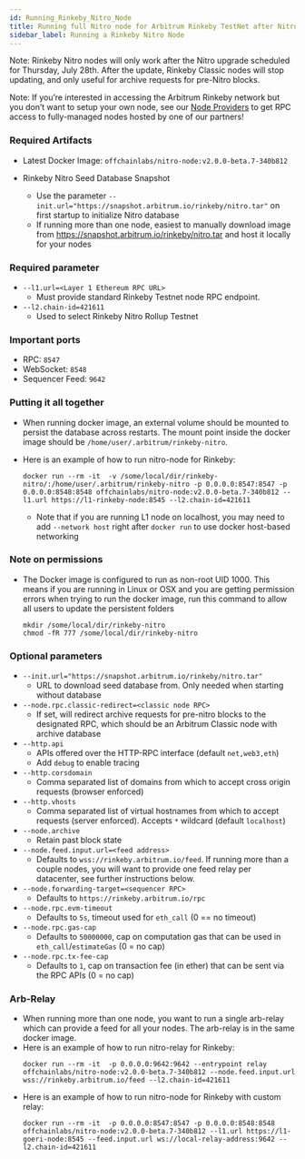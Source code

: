 ```yaml
---
id: Running_Rinkeby_Nitro_Node
title: Running full Nitro node for Arbitrum Rinkeby TestNet after Nitro upgrade
sidebar_label: Running a Rinkeby Nitro Node
---
```


Note: Rinkeby Nitro nodes will only work after the Nitro upgrade scheduled for Thursday, July 28th. After the update, Rinkeby Classic nodes will stop updating, and only useful for archive requests for pre-Nitro blocks.

Note: If you’re interested in accessing the Arbitrum Rinkeby network but you don’t want to setup your own node, see our [Node Providers](https://developer.offchainlabs.com/docs/node_providers) to get RPC access to fully-managed nodes hosted by one of our partners!

### Required Artifacts

- Latest Docker Image: `offchainlabs/nitro-node:v2.0.0-beta.7-340b812`

- Rinkeby Nitro Seed Database Snapshot
  - Use the parameter `--init.url="https://snapshot.arbitrum.io/rinkeby/nitro.tar"` on first startup to initialize Nitro database
  - If running more than one node, easiest to manually download image from https://snapshot.arbitrum.io/rinkeby/nitro.tar and host it locally for your nodes

### Required parameter

- `--l1.url=<Layer 1 Ethereum RPC URL>`
  - Must provide standard Rinkeby Testnet node RPC endpoint.
- `--l2.chain-id=421611`
  - Used to select Rinkeby Nitro Rollup Testnet

### Important ports

- RPC: `8547`
- WebSocket: `8548`
- Sequencer Feed: `9642`

### Putting it all together

- When running docker image, an external volume should be mounted to persist the database across restarts. The mount point inside the docker image should be `/home/user/.arbitrum/rinkeby-nitro`.
- Here is an example of how to run nitro-node for Rinkeby:

  ```
  docker run --rm -it  -v /some/local/dir/rinkeby-nitro/:/home/user/.arbitrum/rinkeby-nitro -p 0.0.0.0:8547:8547 -p 0.0.0.0:8548:8548 offchainlabs/nitro-node:v2.0.0-beta.7-340b812 --l1.url https://l1-rinkeby-node:8545 --l2.chain-id=421611
  ```

  - Note that if you are running L1 node on localhost, you may need to add `--network host` right after `docker run` to use docker host-based networking

### Note on permissions

- The Docker image is configured to run as non-root UID 1000. This means if you are running in Linux or OSX and you are getting permission errors when trying to run the docker image, run this command to allow all users to update the persistent folders
  ```
  mkdir /some/local/dir/rinkeby-nitro
  chmod -fR 777 /some/local/dir/rinkeby-nitro
  ```

### Optional parameters

- `--init.url="https://snapshot.arbitrum.io/rinkeby/nitro.tar"`
  - URL to download seed database from. Only needed when starting without database
- `--node.rpc.classic-redirect=<classic node RPC>`
  - If set, will redirect archive requests for pre-nitro blocks to the designated RPC, which should be an Arbitrum Classic node with archive database
- `--http.api`
  - APIs offered over the HTTP-RPC interface (default `net,web3,eth`)
  - Add `debug` to enable tracing
- `--http.corsdomain`
  - Comma separated list of domains from which to accept cross origin requests (browser enforced)
- `--http.vhosts`
  - Comma separated list of virtual hostnames from which to accept requests (server enforced). Accepts `*` wildcard (default `localhost`)
- `--node.archive`
  - Retain past block state
- `--node.feed.input.url=<feed address>`
  - Defaults to `wss://rinkeby.arbitrum.io/feed`. If running more than a couple nodes, you will want to provide one feed relay per datacenter, see further instructions below.
- `--node.forwarding-target=<sequencer RPC>`
  - Defaults to `https://rinkeby.arbitrum.io/rpc`
- `--node.rpc.evm-timeout`
  - Defaults to `5s`, timeout used for `eth_call` (0 == no timeout)
- `--node.rpc.gas-cap`
  - Defaults to `50000000`, cap on computation gas that can be used in `eth_call`/`estimateGas` (0 = no cap)
- `--node.rpc.tx-fee-cap`
  - Defaults to `1`, cap on transaction fee (in ether) that can be sent via the RPC APIs (0 = no cap)

### Arb-Relay

- When running more than one node, you want to run a single arb-relay which can provide a feed for all your nodes.
  The arb-relay is in the same docker image.
- Here is an example of how to run nitro-relay for Rinkeby:
  ```
  docker run --rm -it  -p 0.0.0.0:9642:9642 --entrypoint relay offchainlabs/nitro-node:v2.0.0-beta.7-340b812 --node.feed.input.url wss://rinkeby.arbitrum.io/feed --l2.chain-id=421611
  ```
- Here is an example of how to run nitro-node for Rinkeby with custom relay:
  ```
  docker run --rm -it  -p 0.0.0.0:8547:8547 -p 0.0.0.0:8548:8548 offchainlabs/nitro-node:v2.0.0-beta.7-340b812 --l1.url https://l1-goeri-node:8545 --feed.input.url ws://local-relay-address:9642 --l2.chain-id=421611
  ```
